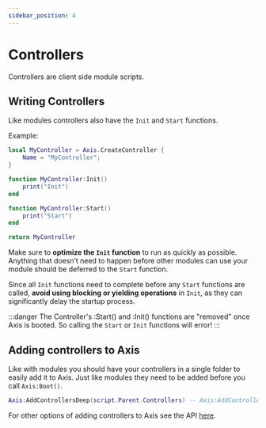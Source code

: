 ```yaml
---
sidebar_position: 4
---
```


# Controllers

Controllers are client side module scripts.

## Writing Controllers

Like modules controllers also have the `Init` and `Start` functions.  

Example:
```lua
local MyController = Axis.CreateController {
    Name = "MyController";
}

function MyController:Init()
    print("Init")
end

function MyController:Start()
    print("Start")
end

return MyController
```

Make sure to **optimize the `Init` function** to run as quickly as possible. Anything that doesn’t need to happen before other modules can use your module should be deferred to the `Start` function. 

Since all `Init` functions need to complete before any `Start` functions are called, **avoid using blocking or yielding operations** in `Init`, as they can significantly delay the startup process.

:::danger 
The Controller's :Start() and :Init() functions are "removed" once Axis is booted. So calling the `Start` or `Init` functions will error!
:::

## Adding controllers to Axis

Like with modules you should have your controllers in a single folder to easily add it to Axis. Just like modules they need to be added before you call `Axis:Boot()`.
```lua
Axis:AddControllersDeep(script.Parent.Controllers) -- Axis:AddControllersDeep(Path to controllers folder)
```
For other options of adding controllers to Axis see the API [here](../api/Axis#AddController).